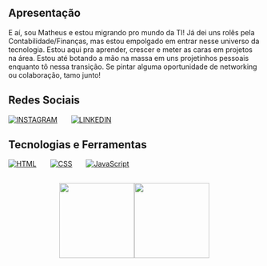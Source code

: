 ## Apresentação
E aí, sou Matheus e estou migrando pro mundo da TI! Já dei uns rolês pela Contabilidade/Finanças, mas estou empolgado em entrar nesse universo da tecnologia. Estou aqui pra aprender, crescer e meter as caras em projetos na área. Estou até botando a mão na massa em uns projetinhos pessoais enquanto tô nessa transição. Se pintar alguma oportunidade de networking ou colaboração, tamo junto!

## Redes Sociais
[![INSTAGRAM](https://upload.wikimedia.org/wikipedia/commons/thumb/a/a5/Instagram_icon.png/50px-Instagram_icon.png)](https://www.instagram.com/matheus.gobete/)
&nbsp;&nbsp;&nbsp;&nbsp;&nbsp;
[![LINKEDIN](https://upload.wikimedia.org/wikipedia/commons/thumb/c/ca/LinkedIn_logo_initials.png/50px-LinkedIn_logo_initials.png)](https://www.linkedin.com/in/matheus-gobete-corr%C3%AAa-8b0418306/)

## Tecnologias e Ferramentas
[![HTML](https://upload.wikimedia.org/wikipedia/commons/thumb/6/61/HTML5_logo_and_wordmark.svg/60px-HTML5_logo_and_wordmark.svg.png)](link_html)&nbsp;&nbsp;&nbsp;&nbsp;&nbsp;&nbsp;
[![CSS](https://upload.wikimedia.org/wikipedia/commons/thumb/d/d5/CSS3_logo_and_wordmark.svg/43px-CSS3_logo_and_wordmark.svg.png)](link_css)&nbsp;&nbsp;&nbsp;&nbsp;&nbsp;&nbsp;
[![JavaScript](https://upload.wikimedia.org/wikipedia/commons/thumb/9/99/Unofficial_JavaScript_logo_2.svg/49px-Unofficial_JavaScript_logo_2.svg.png)](link_javascript)

##
<p align="center">
<a href="https://github.com/matheus-gobete">
  <img height="150cm" src="https://github-readme-stats-eight-theta.vercel.app/api?username=matheus-gobete&show_icons=true&theme=algolia&include_all_commits=true&count_private=true"/><img height="150cm" src="https://github-readme-stats-eight-theta.vercel.app/api/top-langs/?username=matheus-gobete&layout=compact&langs_count=8&theme=algolia"/>
</a>
</p>
